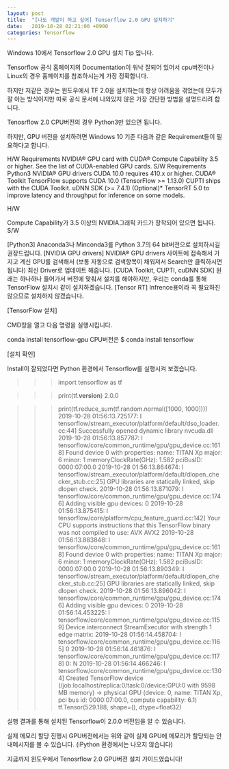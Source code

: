 ```yaml
---
layout: post
title:  "[나도 개발이 하고 싶어] Tensorflow 2.0 GPU 설치하기"
date:   2019-10-28 02:21:00 +0900
categories: Tensorflow
---
```


Windows 10에서 Tensorflow 2.0 GPU 설치 Tip 입니다.

Tensorflow 공식 홈페이지의 Documentation이 워낙 잘되어 있어서 cpu버전이나 Linux의 경우 홈페이지를 참조하시는게 가장 정확합니다. 

하지만 저같은 경우는 윈도우에서 TF 2.0을 설치하는데 항상 어려움을 겪었는데 모두가 잘 아는 방식이지만 따로 공식 문서에 나와있지 않은 가장 간단한 방법을 설명드리려 합니다.

 

 

Tenosrflow 2.0 CPU버전의 경우 Python3만 있으면 됩니다.

하지만, GPU 버전을 설치하려면 Windows 10 기준 다음과 같은 Requirement들이 필요하다고 합니다.

H/W Requirements
NVIDIA® GPU card with CUDA® Compute Capability 3.5 or higher. See the list of CUDA-enabled GPU cards.
S/W Requirements
Python3 
NVIDIA® GPU drivers CUDA 10.0 requires 410.x or higher.
CUDA® Toolkit  TensorFlow supports CUDA 10.0 (TensorFlow >= 1.13.0)
CUPTI ships with the CUDA Toolkit.
uDNN SDK (>= 7.4.1)
(Optional)* TensorRT 5.0 to improve latency and throughput for inference on some models.
 

H/W

Compute Capability가 3.5 이상의 NVIDIA그래픽 카드가 장착되어 있으면 됩니다. 
S/W

[Python3] Anaconda3나 Minconda3를 Python 3.7의 64 bit버전으로 설치하시길 권장드립니다.
[NVIDIA GPU drivers] NVIDIA® GPU drivers 사이트에 접속해서 가지고 계신 GPU를 검색해서 (보통 자동으로 검색항목이 채워져서 Search만 클릭하시면 됩니다) 최신 Driver로 업데이트 해줍니다.
[CUDA Toolkit, CUPTI, cuDNN SDK] 원래는 하나하나 들어가서 버전에 맞춰서 설치를 해야하지만, 우리는 conda를 통해 TensorFlow 설치시 같이 설치하겠습니다.
[Tensor RT] Infrence용이라 꼭 필요하진 않으므로 설치하지 않겠습니다. 
 

[TensorFlow 설치] 

CMD창을 열고 다음 명령을 실행시킵니다.

conda install tensorflow-gpu
CPU버전은 $ conda install tensorflow

 

 

[설치 확인]

Install이 잘되었다면 Python 환경에서 Tensorflow를 실행시켜 보겠습니다.

>>> import tensorflow as tf

>>> print(tf.__version__)
2.0.0

>>> print(tf.reduce_sum(tf.random.normal([1000, 1000])))
2019-10-28 01:56:13.725177: I tensorflow/stream_executor/platform/default/dso_loader.cc:44] Successfully opened dynamic library nvcuda.dll
2019-10-28 01:56:13.857787: I tensorflow/core/common_runtime/gpu/gpu_device.cc:1618] Found device 0 with properties:
name: TITAN Xp major: 6 minor: 1 memoryClockRate(GHz): 1.582
pciBusID: 0000:07:00.0
2019-10-28 01:56:13.864674: I tensorflow/stream_executor/platform/default/dlopen_checker_stub.cc:25] GPU libraries are statically linked, skip dlopen check.
2019-10-28 01:56:13.871079: I tensorflow/core/common_runtime/gpu/gpu_device.cc:1746] Adding visible gpu devices: 0
2019-10-28 01:56:13.875415: I tensorflow/core/platform/cpu_feature_guard.cc:142] Your CPU supports instructions that this TensorFlow binary was not compiled to use: AVX AVX2
2019-10-28 01:56:13.883848: I tensorflow/core/common_runtime/gpu/gpu_device.cc:1618] Found device 0 with properties:
name: TITAN Xp major: 6 minor: 1 memoryClockRate(GHz): 1.582
pciBusID: 0000:07:00.0
2019-10-28 01:56:13.890349: I tensorflow/stream_executor/platform/default/dlopen_checker_stub.cc:25] GPU libraries are statically linked, skip dlopen check.
2019-10-28 01:56:13.896042: I tensorflow/core/common_runtime/gpu/gpu_device.cc:1746] Adding visible gpu devices: 0
2019-10-28 01:56:14.453225: I tensorflow/core/common_runtime/gpu/gpu_device.cc:1159] Device interconnect StreamExecutor with strength 1 edge matrix:
2019-10-28 01:56:14.458704: I tensorflow/core/common_runtime/gpu/gpu_device.cc:1165]      0
2019-10-28 01:56:14.461876: I tensorflow/core/common_runtime/gpu/gpu_device.cc:1178] 0:   N
2019-10-28 01:56:14.466246: I tensorflow/core/common_runtime/gpu/gpu_device.cc:1304] Created TensorFlow device (/job:localhost/replica:0/task:0/device:GPU:0 with 9598 MB memory) -> physical GPU (device: 0, name: TITAN Xp, pci bus id: 0000:07:00.0, compute capability: 6.1)
tf.Tensor(529.188, shape=(), dtype=float32)
 

실행 결과를 통해 설치된 Tensorflow이 2.0.0 버전임을 알 수 있습니다.

실제 메모리 할당 진행시 GPU버전에서는 위와 같이 실제 GPU에 메모리가 할당되는 안내메시지를 볼 수 있습니다. (iPython 환경에서는 나오지 않습니다)

 

지금까지 윈도우에서 Tenosrflow 2.0 GPU버전 설치 가이드였습니다!

[jekyll-docs]: https://jekyllrb.com/docs/home
[jekyll-gh]:   https://github.com/jekyll/jekyll
[jekyll-talk]: https://talk.jekyllrb.com/
